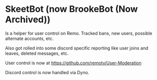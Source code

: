 # SkeetBot (now BrookeBot (Now Archived))

Is a helper for user control on Remo. Tracked bans, new users, possible alternate accounts, etc.

Also got rolled into some discord specific reporting like user joins and leaves, deleted messages, etc.

User control is now at https://github.com/remotv/User-Moderation

Discord control is now handled via Dyno.

